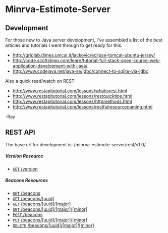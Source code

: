 # Minrva-Estimote-Server

## Development

For those new to Java server development, I've assembled a list of the best articles and tutorials I went through to get ready for this.  
* http://gridlab.dimes.unical.it/lackovic/eclipse-tomcat-ubuntu-jersey/
* http://code.scottshipp.com/learn/tutorial-full-stack-open-source-web-application-development-with-java/
* http://www.codejava.net/java-se/jdbc/connect-to-sqlite-via-jdbc

Also a quick read/watch on REST
* http://www.restapitutorial.com/lessons/whatisrest.html
* http://www.restapitutorial.com/lessons/restquicktips.html
* http://www.restapitutorial.com/lessons/httpmethods.html
* http://www.restapitutorial.com/lessons/restfulresourcenaming.html

-Ray


## REST API

The base url for development is: /minrva-estimote-server/rest/v1.0/

##### Version Resource
- [`GET` /version](./api.md#get-version)

##### Beacons Resources
- [`GET` /beacons](./api.md#get-beacons)
- [`GET` /beacons/\[uuid\]](./api.md#get-beaconsuuid)
- [`GET` /beacons/\[uuid\]/\[major\]](./api.md#get-beaconsuuidmajor)
- [`GET` /beacons/\[uuid\]/\[major\]/\[minor\]](./api.md#get-beaconsuuidmajorminor)
- [`POST` /beacons](./api.md#post-beacons)
- [`PUT` /beacons/\[uuid\]/\[major\]/\[minor\]](./api.md#put-beaconsuuidmajorminor)
- [`DELETE` /beacons/\[uuid\]/\[major\]/\[minor\]](./api.md#delete-beaconsuuidmajorminor)
